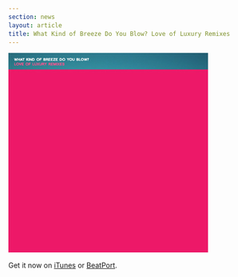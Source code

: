 ```yaml
---
section: news
layout: article
title: What Kind of Breeze Do You Blow? Love of Luxury Remixes
---
```


![What Kind of Breeze Do You Blow](/assets/wkbdyb-love-of-luxury-remixes.jpg)

Get it now on [iTunes](#) or [BeatPort](#).